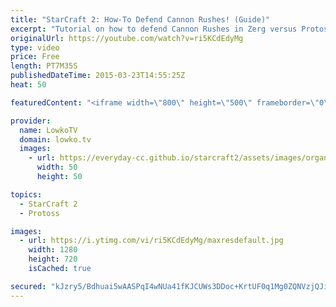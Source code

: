 ```yaml
---
title: "StarCraft 2: How-To Defend Cannon Rushes! (Guide)"
excerpt: "Tutorial on how to defend Cannon Rushes in Zerg versus Protoss. Every now and then you will have a Protoss opening up with a Forge and going for the blind Cannon rush. In this video I explain the approach you should take when defending this all-in. It does require a substantial amount of micro and you"
originalUrl: https://youtube.com/watch?v=ri5KCdEdyMg
type: video
price: Free
length: PT7M35S
publishedDateTime: 2015-03-23T14:55:25Z
heat: 50

featuredContent: "<iframe width=\"800\" height=\"500\" frameborder=\"0\" src=\"https://www.youtube.com/embed/ri5KCdEdyMg\" allow=\"accelerometer; autoplay; encrypted-media; gyroscope; picture-in-picture\" allowfullscreen></iframe>"

provider:
  name: LowkoTV
  domain: lowko.tv
  images:
    - url: https://everyday-cc.github.io/starcraft2/assets/images/organizations/lowko.tv-50x50.jpg
      width: 50
      height: 50

topics:
  - StarCraft 2
  - Protoss

images:
  - url: https://i.ytimg.com/vi/ri5KCdEdyMg/maxresdefault.jpg
    width: 1280
    height: 720
    isCached: true

secured: "kJzry5/Bdhuai5wAASPqI4wNUa41fKJCUWs3DDoc+KrtUF0q1Mg0ZQNVzjQJiMA+mNP49xwGLB5o+4kyvzl+1JgDzzj6kKqnrOJvnl8BFmGvHWhbEJoAJB0mrgBuhlRW8XuCdaIHCMoGezVm2zWCzJIMGwFyT4woF+uUT/b5x/rUgeuUqMOm8FNZpiXCqGX9c+drs0R47Ml85k0Kjnxf7Zx5kDnelYOQK1Q9U/r8JlOxzw+OB7lNCAsxG/7o9fIZYEC1KSPOitgVvq5Mga/cC5DyMiaNMXY55N+Jyxz5WmraZLeQcbAAPX9f5FqrtFC9DkAADRvQbGMNC/WxhFzBfX0b1yQQ4R7jtqEb9Au7Fb7cwvdjjAiSMFlVcyyQApsXLOQmoarfVoZewRukhcM+6ix2oDtxc7CFf8WXrdHmUzg=;Sjp4z39/3O6Oe3eDqT/x4Q=="
---
```


